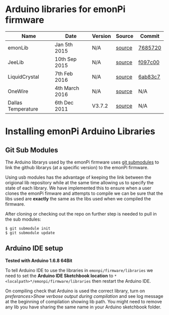 
# Arduino libraries for emonPi firmware

|  Name | Date  | Version  | Source  | Commit |
|---|---|---|---|---|
|  emonLib |  Jan 5th 2015 | N/A  | [source](https://github.com/openenergymonitor/emonlib)  | [7685720](https://github.com/openenergymonitor/EmonLib/commit/7685720ab391b14edb218151c1d5d3ebc1fd1ec1)  |
|  JeeLib |  10th Sep 2015 | N/A  |  [source](https://github.com/jcw/jeelib) |  [f097c00](https://github.com/jcw/jeelib/commit/f097c0039c926881d80a74bec7a7aa020de610ee) |
|  LiquidCrystal | 7th Feb 2016  | N/A  | [source](https://github.com/openenergymonitor/LiquidCrystal_I2C1602V1)  | [6ab83c7](https://github.com/openenergymonitor/LiquidCrystal_I2C1602V1/commit/6ab83c7b8cf2360c4c82631d158b083bf95cb6d7)  |
| OneWire  | 4th March 2016  | N/A  | [source](https://github.com/PaulStoffregen/OneWire)  | N/A  | [ 57c18c6](https://github.com/PaulStoffregen/OneWire/commit/57c18c6de80c13429275f70875c7c341f1719201)
| Dallas Temperature |  6th Dec 2011 | V3.7.2   | [source](http://download.milesburton.com/Arduino/MaximTemperature/DallasTemperature_LATEST.zip)  | N/A  |

# Installing emonPi Arduino Libraries 

## Git Sub Modules 

The Arduino librarys used by the emonPi firmware uses [git submodules](https://git-scm.com/book/en/v2/Git-Tools-Submodules) to link the github librarys (at a specific version) to the emonPi firmware. 

Using usb modules has the advantage of keeping the link between the origional lib repository while at the same time allowing us to specify the state of each library. We have implemented this to ensure when a user clones the emonPi fimware and attempts to compile we can be sure that the libs used are **exactly** the same as the libs used when we compiled the firmware. 

After cloning or checking out the repo on further step is needed to pull in the sub modules:

	$ git submodule init
	$ git submodule update

## Arduino IDE setup 

**Tested with Arduino 1.6.8 64Bit**

To tell Arduino IDE to use the libraries in `emonpi/firmware/libraries` we need to set the **Arduino IDE Sketchbook location** to `*<localpath>*/emonpi/firmware/libraries` then restart the Arduino IDE.

On compiling check that Arduino is used the correct library, turn on *preferances>Show verbose output during compilation* and see log message at the beginning of compilation showing lib path. You might need to remove any lib you have sharing the same name in your Arduino sketchbook folder. 
	
